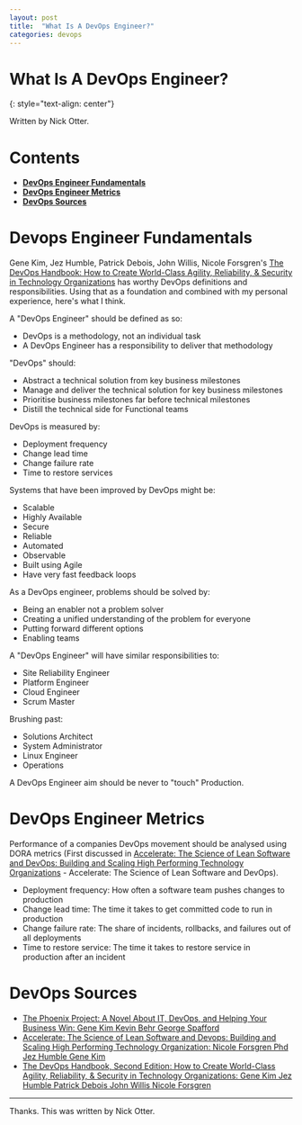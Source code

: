 ```yaml
---
layout: post
title:  "What Is A DevOps Engineer?"
categories: devops
---
```


# What Is A DevOps Engineer?
{: style="text-align: center"}

Written by Nick Otter.

# Contents 

- [**DevOps Engineer Fundamentals**](#devops-fundamentals)<br>
- [**DevOps Engineer Metrics**](#devops-metrics)<br>
- [**DevOps Sources**](#devops-sources)<br>

# Devops Engineer Fundamentals

Gene Kim, Jez Humble, Patrick Debois, John Willis, Nicole Forsgren's [The DevOps Handbook: How to Create World-Class Agility, Reliability, & Security in Technology Organizations](https://www.amazon.co.uk/DevOps-Handbook-Second-World-Class-Organizations/dp/B09L56826R/ref=sr_1_2?adgrpid=54933751562&gclid=CjwKCAiA0cyfBhBREiwAAtStHFf2kVnsLsJG29u-yx3BFyGQPmmsbuCO6-COUPdANu3hWg7Z_IDM6BoCAxQQAvD_BwE&hvadid=259067638720&hvdev=c&hvlocphy=9045271&hvnetw=g&hvqmt=e&hvrand=16537500343183288233&hvtargid=kwd-298080548321&hydadcr=24405_1748889&keywords=the+devops+handbook&qid=1676886524&sr=8-2) has worthy DevOps definitions and responsibilities. Using that as a foundation and combined with my personal experience, here's what I think.

A "DevOps Engineer" should be defined as so:
* DevOps is a methodology, not an individual task
* A DevOps Engineer has a responsibility to deliver that methodology

"DevOps" should:
* Abstract a technical solution from key business milestones
* Manage and deliver the technical solution for key business milestones
* Prioritise business milestones far before technical milestones
* Distill the technical side for Functional teams

DevOps is measured by:
* Deployment frequency
* Change lead time
* Change failure rate
* Time to restore services

Systems that have been improved by DevOps might be:
* Scalable
* Highly Available
* Secure
* Reliable
* Automated
* Observable
* Built using Agile
* Have very fast feedback loops

As a DevOps engineer, problems should be solved by:
* Being an enabler not a problem solver
* Creating a unified understanding of the problem for everyone
* Putting forward different options 
* Enabling teams

A "DevOps Engineer" will have similar responsibilities to:
* Site Reliability Engineer
* Platform Engineer
* Cloud Engineer
* Scrum Master

Brushing past:
* Solutions Architect
* System Administrator
* Linux Engineer
* Operations 

A DevOps Engineer aim should be never to "touch" Production.

# DevOps Engineer Metrics

Performance of a companies DevOps movement should be analysed using DORA metrics (First discussed in [Accelerate: The Science of Lean Software and DevOps: Building and Scaling High Performing Technology Organizations](https://www.amazon.co.uk/Accelerate-Software-Performing-Technology-Organizations/dp/1950508641/ref=sr_1_2?keywords=accelerate+the+science+of+lean+software&qid=1676886447&s=books&sprefix=Accelerate+the+scie%2Cstripbooks%2C75&sr=1-2) - Accelerate: The Science of Lean Software and DevOps).

* Deployment frequency: How often a software team pushes changes to production
* Change lead time: The time it takes to get committed code to run in production
* Change failure rate: The share of incidents, rollbacks, and failures out of all deployments
* Time to restore service: The time it takes to restore service in production after an incident

# DevOps Sources

* [The Phoenix Project: A Novel About IT, DevOps, and Helping Your Business Win: Gene Kim Kevin Behr George Spafford](https://www.amazon.co.uk/Phoenix-Project-DevOps-Helping-Business/dp/0988262592) 
* [Accelerate: The Science of Lean Software and Devops: Building and Scaling High Performing Technology Organization: Nicole Forsgren Phd Jez Humble Gene Kim](https://www.amazon.co.uk/Accelerate-Software-Performing-Technology-Organizations/dp/1950508641/ref=sr_1_2?keywords=accelerate+the+science+of+lean+software&qid=1676886447&s=books&sprefix=Accelerate+the+scie%2Cstripbooks%2C75&sr=1-2)
* [The DevOps Handbook, Second Edition: How to Create World-Class Agility, Reliability, & Security in Technology Organizations: Gene Kim Jez Humble Patrick Debois John Willis Nicole Forsgren](https://www.amazon.co.uk/DevOps-Handbook-Second-World-Class-Organizations/dp/B09L56826R/ref=sr_1_2?adgrpid=54933751562&gclid=CjwKCAiA0cyfBhBREiwAAtStHFf2kVnsLsJG29u-yx3BFyGQPmmsbuCO6-COUPdANu3hWg7Z_IDM6BoCAxQQAvD_BwE&hvadid=259067638720&hvdev=c&hvlocphy=9045271&hvnetw=g&hvqmt=e&hvrand=16537500343183288233&hvtargid=kwd-298080548321&hydadcr=24405_1748889&keywords=the+devops+handbook&qid=1676886524&sr=8-2)

---

Thanks. This was written by Nick Otter.

